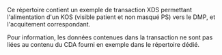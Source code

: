 Ce répertoire contient un exemple de transaction XDS permettant l'alimentation d'un KOS (visible patient et non masqué PS) vers le DMP, 
et l'acquitement correspondant.

Pour information, les données contenues dans la transaction ne sont pas liées au contenu du CDA fourni en exemple dans le répertoire dédié.